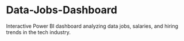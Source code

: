 # Data-Jobs-Dashboard
Interactive Power BI dashboard analyzing data jobs, salaries, and hiring trends in the tech industry.

